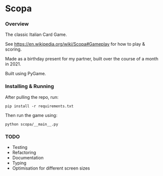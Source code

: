 # Scopa

### Overview
The classic Italian Card Game.

See https://en.wikipedia.org/wiki/Scopa#Gameplay for how to play & scoring.

Made as a birthday present for my partner, built over the course of a month in 2021.

Built using PyGame.

### Installing & Running

After pulling the repo, run:
```
pip install -r requirements.txt
```

Then run the game using:

```
python scopa/__main__.py
```

### TODO
- Testing
- Refactoring
- Documentation
- Typing
- Optimisation for different screen sizes

